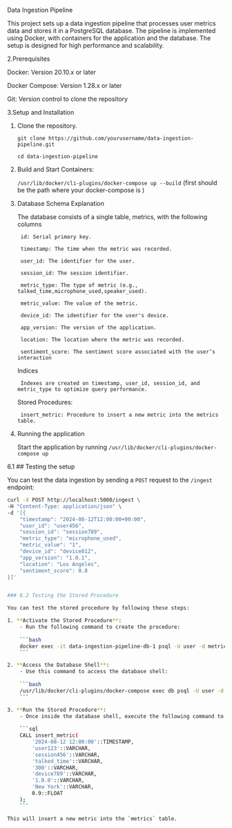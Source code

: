 Data Ingestion Pipeline

This project sets up a data ingestion pipeline that processes user metrics data and stores it in a PostgreSQL database. The pipeline is implemented using Docker, with containers for the application and the database. The setup is designed for high performance and scalability.


2.Prerequisites

  Docker: Version 20.10.x or later
  
  Docker Compose: Version 1.28.x or later
  
  Git: Version control to clone the repository

3.Setup and Installation  

  1. Clone the repository.
     
       ```git clone https://github.com/yourusername/data-ingestion-pipeline.git```

       ```cd data-ingestion-pipeline```

  3. Build and Start Containers:
     
       ```/usr/lib/docker/cli-plugins/docker-compose up --build```   (first should be the path where your docker-compose is )

5. Database Schema Explanation
   
      The database consists of a single table, metrics, with the following columns
   
        id: Serial primary key.
   
        timestamp: The time when the metric was recorded.
   
        user_id: The identifier for the user.
   
        session_id: The session identifier.
   
        metric_type: The type of metric (e.g., talked_time,microphone_used,speaker_used).
   
        metric_value: The value of the metric.
   
        device_id: The identifier for the user's device.
   
        app_version: The version of the application.
   
        location: The location where the metric was recorded.
   
        sentiment_score: The sentiment score associated with the user’s interaction
   
    Indices
   
        Indexes are created on timestamp, user_id, session_id, and metric_type to optimize query performance.
   
    Stored Procedures:
   
        insert_metric: Procedure to insert a new metric into the metrics table.

7. Running the application
   
     Start the application by running ```/usr/lib/docker/cli-plugins/docker-compose up```

6.1 ## Testing the setup


You can test the data ingestion by sending a `POST` request to the `/ingest` endpoint:

```bash
curl -X POST http://localhost:5000/ingest \
-H "Content-Type: application/json" \
-d '[{
    "timestamp": "2024-08-12T12:00:00+00:00",
    "user_id": "user456",
    "session_id": "session789",
    "metric_type": "microphone_used",
    "metric_value": "1",
    "device_id": "device012",
    "app_version": "1.0.1",
    "location": "Los Angeles",
    "sentiment_score": 0.8
}]'


### 6.2 Testing the Stored Procedure

You can test the stored procedure by following these steps:

1. **Activate the Stored Procedure**:
    - Run the following command to create the procedure:
    
    ```bash
    docker exec -it data-ingestion-pipeline-db-1 psql -U user -d metrics_db -f /app/init_db.sql
    ```

2. **Access the Database Shell**:
    - Use this command to access the database shell:
    
    ```bash
    /usr/lib/docker/cli-plugins/docker-compose exec db psql -U user -d metrics_db
    ```

3. **Run the Stored Procedure**:
    - Once inside the database shell, execute the following command to call the `insert_metric` procedure:
    
    ```sql
    CALL insert_metric(
        '2024-08-12 12:00:00'::TIMESTAMP,
        'user123'::VARCHAR,
        'session456'::VARCHAR,
        'talked_time'::VARCHAR,
        '300'::VARCHAR,
        'device789'::VARCHAR,
        '1.0.0'::VARCHAR,
        'New York'::VARCHAR,
        0.9::FLOAT
    );
    ```

This will insert a new metric into the `metrics` table.


    



